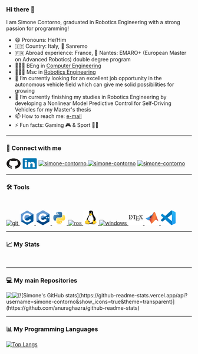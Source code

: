 ### Hi there 👋

I am Simone Contorno, graduated in Robotics Engineering with a strong passion for programming!

- 😄 Pronouns: He/Him
- 🇮🇹 Country: Italy, 📍 Sanremo
- 🇫🇷 Abroad experience: France, 📍 Nantes: EMARO+ (European Master on Advanced Robotics) double degree program 
- 👨🏻‍🎓 BEng in [Computer Engineering](https://corsi.unige.it/en/corsi/8719) 
- 👨🏻‍🎓 Msc in [Robotics Engineering](https://courses.unige.it/10635) 
- 🔭 I’m currently looking for an excellent job opportunity in the autonomous vehicle field which can give me solid possibilities for growing  
- 🌱 I’m currently finishing my studies in Robotics Engineering by developing a Nonlinear Model Predictive Control for Self-Driving Vehicles for my Master's thesis
- 📫 How to reach me: <a href="mailto:simone.contorno@outlook.it">e-mail</a> 
- ⚡️ Fun facts: Gaming 🎮 & Sport 🏋️‍♂️ 

---

### 🔗 Connect with me

<p align="left">
  <a href="https://github.com/simone-contorno" target="blank"><img align="center" src="https://raw.githubusercontent.com/devicons/devicon/master/icons/github/github-original.svg" alt="simone-contorno" height="30" width="40" /></a>
  <a href="https://www.linkedin.com/in/simone-contorno-7a8505229" target="blank"><img align="center"   src="https://raw.githubusercontent.com/devicons/devicon/master/icons/linkedin/linkedin-original.svg" alt="simone-contorno" height="30" width="40" /></a>
  <a href="https://t.me/simone_contorno" target="blank"><img align="center" src="https://upload.wikimedia.org/wikipedia/commons/8/82/Telegram_logo.svg" alt="simone-contorno" height="30" width="40" />
  <a href="https://www.instagram.com/accounts/login/?next=/simone_contorno/" target="blank"><img align="center" src="https://raw.githubusercontent.com/rahuldkjain/github-profile-readme-generator/master/src/images/icons/Social/instagram.svg" alt="simone-contorno" height="30" width="40" /></a>
  <a href="mailto:simone.contorno@outlook.it" >
<img align="center" src="https://user-images.githubusercontent.com/81308076/155858753-ef1238f1-5887-4e4d-9ac2-2b0bb82836e2.png" alt="simone-contorno" height="40" width="40" />
</a>  

<!-- [![linkedin badge](https://img.shields.io/badge/Abhishek_Balani-30302f?style=flat&logo=linkedin)](https://www.linkedin.com/in/simone-contorno-7a8505229) -->

---

### 🛠️ Tools
  <br/>
  <p align="left"> 
  <a href="https://git-scm.com" target="_blank"> <img src="https://www.vectorlogo.zone/logos/git-scm/git-scm-icon.svg" alt="git" width="40" height="40"/> </a> 
  <a href="https://www.w3schools.com/c/index.php" target="_blank"> <img src="https://raw.githubusercontent.com/devicons/devicon/master/icons/c/c-original.svg" alt="c" width="40" height="40"/> </a> 
  <a href="https://www.w3schools.com/cpp/default.asp" target="_blank"> <img src="https://raw.githubusercontent.com/devicons/devicon/master/icons/cplusplus/cplusplus-original.svg" alt="cplusplus" width="40" height="40"/> </a>
  <a href="https://www.python.org" target="_blank"> <img src="https://raw.githubusercontent.com/devicons/devicon/master/icons/python/python-original.svg" alt="python" width="40" height="40"/> </a>
  <a href="https://www.ros.org"> <img src="https://upload.wikimedia.org/wikipedia/commons/b/bb/Ros_logo.svg" alt="ros" width="40" height="40"/> </a>
  <a href="https://ubuntu.com" target="_blank"> <img src="https://raw.githubusercontent.com/devicons/devicon/master/icons/linux/linux-original.svg" alt="linux" width="40" height="40"/> </a>
  <a href="https://www.microsoft.com/en-us/windows" target="_blank"> <img src="https://upload.wikimedia.org/wikipedia/commons/3/34/Windows_logo_-_2012_derivative.svg" alt="windows" width="40" height="40"/> </a>
  <a href="https://www.latex-project.org" target="_blank"> <img src="https://raw.githubusercontent.com/devicons/devicon/master/icons/latex/latex-original.svg" alt="latex" width="40" height="40"/> </a>
  <a href="https://matlab.mathworks.com" target="_blank"> <img src="https://raw.githubusercontent.com/devicons/devicon/master/icons/matlab/matlab-original.svg" alt="matlab" width="40" height="40"/> </a>
  <a href="https://code.visualstudio.com" target="_blank"> <img src="https://raw.githubusercontent.com/devicons/devicon/master/icons/vscode/vscode-original.svg" alt="vscode" width="40" height="40"/> </a>
  </p>

---

### 📈 My Stats

![<My Stats>](https://github-readme-stats.vercel.app/api?username=simone-contorno&show_icons=true&theme=algolia)

---

### 💻 My main Repositories

<a href="https://github.com/simone-contorno/mynmpc">
  <img align="left" src="https://github-readme-stats.vercel.app/api/pin/?username=simone-contorno&repo=mynmpc)" />
</a>
<a href="https://github.com/simone-contorno/yarpmanager-console2">
  <img align="left" src="https://github-readme-stats.vercel.app/api/pin/?username=simone-contorno&repo=yarpmanager-console2" />
</a>
[![Simone's GitHub stats](https://github-readme-stats.vercel.app/api?username=simone-contorno&show_icons=true&theme=transparent)](https://github.com/anuraghazra/github-readme-stats)

---

### 📊 My Programming Languages

[![Top Langs](https://github-readme-stats.vercel.app/api/top-langs/?username=simone-contorno)](https://github.com/anuraghazra/github-readme-stats)

<!--
[![ReadMe Card](https://github-readme-stats.vercel.app/api/pin/?username=simone-contorno&repo=mynmpc)](https://github.com/simone-contorno/mynmpc)
[![ReadMe Card](https://github-readme-stats.vercel.app/api/pin/?username=simone-contorno&repo=yarpmanager-console2)](https://github.com/simone-contorno/yarpmanager-console2)
-->

<!--
**simone-contorno/simone-contorno** is a ✨ _special_ ✨ repository because its `README.md` (this file) appears on your GitHub profile.

Here are some ideas to get you started:

- 🔭 I’m currently working on ...
- 🌱 I’m currently learning ...
- 👯 I’m looking to collaborate on ...
- 🤔 I’m looking for help with ...
- 💬 Ask me about ...
- 📫 How to reach me: ...
- 😄 Pronouns: ...
- ⚡ Fun fact: ...
-->
